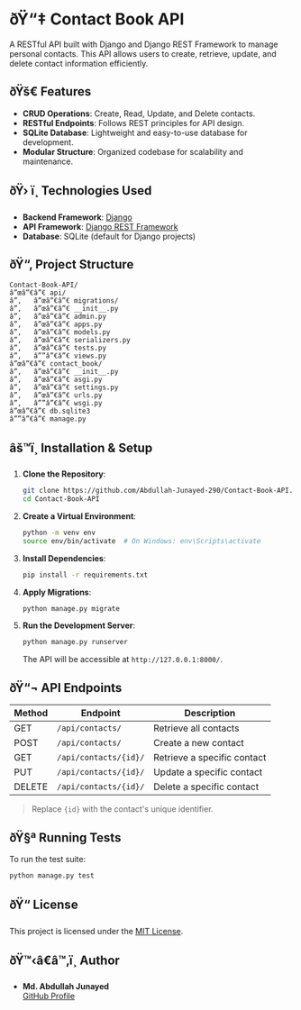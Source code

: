 # ðŸ“‡ Contact Book API

A RESTful API built with Django and Django REST Framework to manage personal contacts. This API allows users to create, retrieve, update, and delete contact information efficiently.

## ðŸš€ Features

- **CRUD Operations**: Create, Read, Update, and Delete contacts.
- **RESTful Endpoints**: Follows REST principles for API design.
- **SQLite Database**: Lightweight and easy-to-use database for development.
- **Modular Structure**: Organized codebase for scalability and maintenance.

## ðŸ› ï¸ Technologies Used

- **Backend Framework**: [Django](https://www.djangoproject.com/)
- **API Framework**: [Django REST Framework](https://www.django-rest-framework.org/)
- **Database**: SQLite (default for Django projects)

## ðŸ“‚ Project Structure

```
Contact-Book-API/
â”œâ”€â”€ api/
â”‚   â”œâ”€â”€ migrations/
â”‚   â”œâ”€â”€ __init__.py
â”‚   â”œâ”€â”€ admin.py
â”‚   â”œâ”€â”€ apps.py
â”‚   â”œâ”€â”€ models.py
â”‚   â”œâ”€â”€ serializers.py
â”‚   â”œâ”€â”€ tests.py
â”‚   â””â”€â”€ views.py
â”œâ”€â”€ contact_book/
â”‚   â”œâ”€â”€ __init__.py
â”‚   â”œâ”€â”€ asgi.py
â”‚   â”œâ”€â”€ settings.py
â”‚   â”œâ”€â”€ urls.py
â”‚   â””â”€â”€ wsgi.py
â”œâ”€â”€ db.sqlite3
â””â”€â”€ manage.py
```

## âš™ï¸ Installation & Setup

1. **Clone the Repository**:

   ```bash
   git clone https://github.com/Abdullah-Junayed-290/Contact-Book-API.git
   cd Contact-Book-API
   ```

2. **Create a Virtual Environment**:

   ```bash
   python -m venv env
   source env/bin/activate  # On Windows: env\Scripts\activate
   ```

3. **Install Dependencies**:

   ```bash
   pip install -r requirements.txt
   ```

4. **Apply Migrations**:

   ```bash
   python manage.py migrate
   ```

5. **Run the Development Server**:

   ```bash
   python manage.py runserver
   ```

   The API will be accessible at `http://127.0.0.1:8000/`.

## ðŸ“¬ API Endpoints

| Method | Endpoint             | Description               |
|--------|----------------------|---------------------------|
| GET    | `/api/contacts/`     | Retrieve all contacts     |
| POST   | `/api/contacts/`     | Create a new contact      |
| GET    | `/api/contacts/{id}/`| Retrieve a specific contact |
| PUT    | `/api/contacts/{id}/`| Update a specific contact |
| DELETE | `/api/contacts/{id}/`| Delete a specific contact |

> Replace `{id}` with the contact's unique identifier.

## ðŸ§ª Running Tests

To run the test suite:

```bash
python manage.py test
```

## ðŸ“ License

This project is licensed under the [MIT License](LICENSE).

## ðŸ™‹â€â™‚ï¸ Author

- **Md. Abdullah Junayed**  
  [GitHub Profile](https://github.com/Abdullah-Junayed-290)
